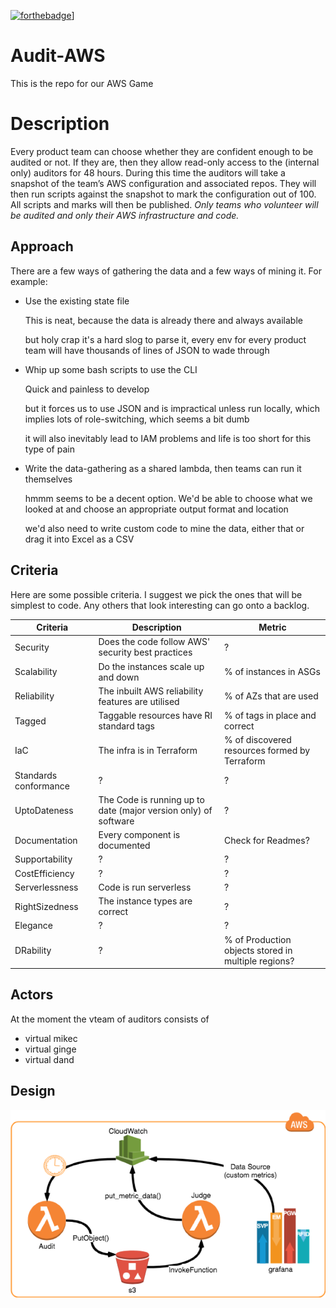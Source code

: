 [![forthebadge](https://forthebadge.com/images/badges/made-with-crayons.svg)](https://forthebadge.com)]

# Audit-AWS

This is the repo for our AWS Game

# Description

Every product team can choose whether they are confident enough to be audited or not. If they are, then they allow read-only access to the (internal only) auditors for 48 hours. During this time the auditors will take a snapshot of the team’s AWS configuration and associated repos. They will then run scripts against the snapshot to mark the configuration out of 100. All scripts and marks will then be published.
*Only teams who volunteer will be audited and only their AWS infrastructure and code.*
 
## Approach

There are a few ways of gathering the data and a few ways of mining it. For example:
- Use the existing state file

   This is neat, because the data is already there and always available

   but holy crap it's a hard slog to parse it, every env for every product team will have thousands of lines of JSON to wade through

- Whip up some bash scripts to use the CLI

   Quick and painless to develop

   but it forces us to use JSON and is impractical unless run locally, which implies lots of role-switching, which seems a bit dumb

   it will also inevitably lead to IAM problems and life is too short for this type of pain

- Write the data-gathering as a shared lambda, then teams can run it themselves

   hmmm seems to be a decent option. We'd be able to choose what we looked at and choose an appropriate output format and location

   we'd also need to write custom code to mine the data, either that or drag it into Excel as a CSV

## Criteria

Here are some possible criteria. I suggest we pick the ones that will be simplest to code. Any others that look interesting
can go onto a backlog.
 
| Criteria | Description | Metric
|---|---|---
| Security | Does the code follow AWS' security best practices | ? |
| Scalability | Do the instances scale up and down | % of instances in ASGs |
| Reliability | The inbuilt AWS reliability features are utilised | % of AZs that are used |
| Tagged | Taggable resources have RI standard tags | % of tags in place and correct
| IaC | The infra is in Terraform | % of discovered resources formed by Terraform |
| Standards conformance | ? | ? 
| UptoDateness | The Code is running up to date (major version only) of software | ? 
| Documentation | Every component is documented | Check for Readmes?
| Supportability | ? | ? 
| CostEfficiency | ? | ? 
| Serverlessness | Code is run serverless | ? 
| RightSizedness | The instance types are correct | ? 
| Elegance | ? | ? 
| DRability | ? | % of Production objects stored in multiple regions? 

## Actors

At the moment the vteam of auditors consists of 
- virtual mikec
- virtual ginge
- virtual dand

## Design

![pic](https://github.com/RIMikeC/Audit-AWS/blob/master/images/Picture1.png)
